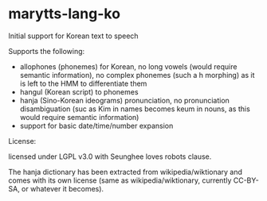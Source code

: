 marytts-lang-ko
===============

Initial support for Korean text to speech

Supports the following:
- allophones (phonemes) for Korean, no long vowels (would require semantic information), no complex phonemes (such a h morphing) as it is left to the HMM to differentiate them
- hangul (Korean script) to phonemes
- hanja (Sino-Korean ideograms) pronunciation, no pronunciation disambiguation (suc as Kim in names becomes keum in nouns, as this would require semantic information)
- support for basic date/time/number expansion

License: 

licensed under LGPL v3.0 with Seunghee loves robots clause. 

The hanja dictionary has been extracted from wikipedia/wiktionary and comes with its own license (same as wikipedia/wiktionary, currently CC-BY-SA, or whatever it becomes).
